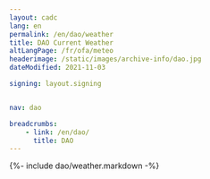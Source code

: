 ```yaml
---
layout: cadc
lang: en
permalink: /en/dao/weather
title: DAO Current Weather
altLangPage: /fr/ofa/meteo
headerimage: /static/images/archive-info/dao.jpg
dateModified: 2021-11-03

signing: layout.signing


nav: dao

breadcrumbs:
    - link: /en/dao/
      title: DAO
---
```


{%- include dao/weather.markdown -%}
